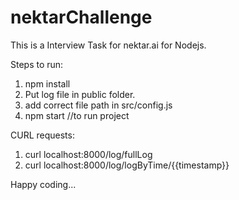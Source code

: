 # nektarChallenge
This is a Interview Task for nektar.ai for Nodejs.

Steps to run:

1) npm install
2) Put log file in public folder.
3) add correct file path in src/config.js 
4) npm start //to run project

CURL requests:

1) curl localhost:8000/log/fullLog
2) curl localhost:8000/log/logByTime/{{timestamp}}

Happy coding...
